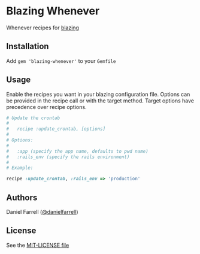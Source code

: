 Blazing Whenever
===============

Whenever recipes for [blazing](http://github.com/effkay/blazing)

Installation
------------

Add `gem 'blazing-whenever'` to your `Gemfile`

Usage
-----

Enable the recipes you want in your blazing configuration file. Options
can be provided in the recipe call or with the target method. Target
options have precedence over recipe options.

```ruby
# Update the crontab
#
#   recipe :update_crontab, [options]
#
# Options:
#
#   :app (specify the app name, defaults to pwd name)
#   :rails_env (specify the rails environment)
#
# Example:

recipe :update_crontab, :rails_env => 'production'
```

Authors
-------

Daniel Farrell ([@danielfarrell][])

License
-------

See the [MIT-LICENSE file](https://github.com/danielfarrell/blazing-whenever/blob/master/MIT-LICENSE)

[@danielfarrell]: https://github.com/danielfarrell
